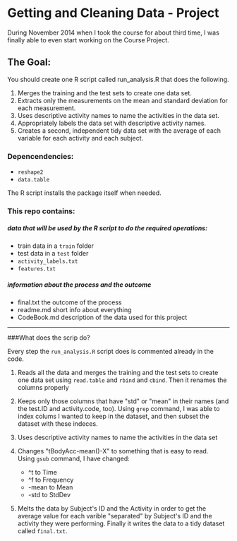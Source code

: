 # Getting and Cleaning Data - Project


During November 2014 when I took the course for about third time, I was finally able to even start working on the Course Project.

## The Goal:

You should create one R script called run_analysis.R that does the following.

1. Merges the training and the test sets to create one data set.  
2. Extracts only the measurements on the mean and standard deviation for each measurement.  
3. Uses descriptive activity names to name the activities in the data set.
4. Appropriately labels the data set with descriptive activity names.  
5. Creates a second, independent tidy data set with the average of each variable for each activity and each subject.


### Depencendencies:
- ```reshape2``` 
- ```data.table```   

The R script installs the package itself when needed.


### This repo contains:  
##### data that will be used by the R script to do the required operations:

- train data in a ```train```  folder
- test data in a ```test``` folder
- ```activity_labels.txt```
- ```features.txt```

##### information about the process and the outcome

- final.txt the outcome of the process
- readme.md short info about everything
- CodeBook.md description of the data used for this project


-------------------------------------
###What does the scrip do?

Every step the ```run_analysis.R``` script does is commented already in the code.

1. Reads all the data and merges the training and the test sets to create one data set using ```read.table``` and ```rbind``` and ```cbind```.
Then it renames the columns properly

2. Keeps only those columns that have "std" or "mean" in their names (and the test.ID and activity.code, too). Using ```grep``` command, I was able to index colums I wanted to keep in the dataset, and then subset the dataset with these indeces.

3. Uses descriptive activity names to name the activities in the data set


4. Changes "tBodyAcc-mean()-X" to something that is easy to read.  
Using ```gsub``` command, I have changed:
	- ^t to Time
	- ^f to Frequency
	- -mean to Mean
	- -std to StdDev

5. Melts the data by Subject's ID and the Activity in order to get the average value for each varible "separated" by Subject's ID and the activity they were performing.  Finally it writes the data to a tidy dataset called ```final.txt```.